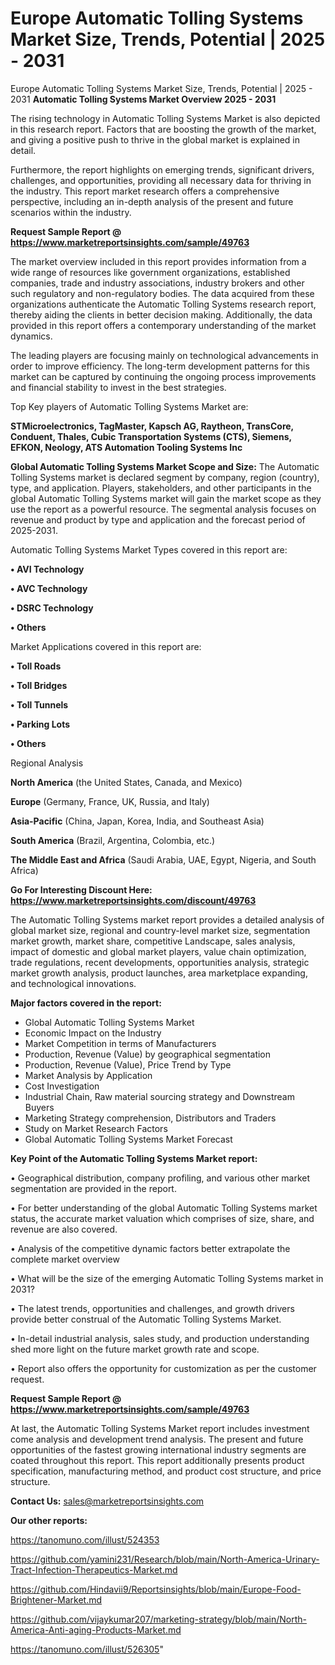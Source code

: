# Europe Automatic Tolling Systems Market Size, Trends, Potential | 2025 - 2031
Europe Automatic Tolling Systems Market Size, Trends, Potential | 2025 - 2031
<Strong> Automatic Tolling Systems Market Overview 2025 - 2031</strong>

The rising technology in Automatic Tolling Systems Market is also depicted in this research report. Factors that are boosting the growth of the market, and giving a positive push to thrive in the global market is explained in detail.

Furthermore, the report highlights on emerging trends, significant drivers, challenges, and opportunities, providing all necessary data for thriving in the industry. This report market research offers a comprehensive perspective, including an in-depth analysis of the present and future scenarios within the industry.

<strong>Request Sample Report @ <a href=https://www.marketreportsinsights.com/sample/49763>https://www.marketreportsinsights.com/sample/49763</a></strong>

The market overview included in this report provides information from a wide range of resources like government organizations, established companies, trade and industry associations, industry brokers and other such regulatory and non-regulatory bodies. The data acquired from these organizations authenticate the Automatic Tolling Systems research report, thereby aiding the clients in better decision making. Additionally, the data provided in this report offers a contemporary understanding of the market dynamics.

The leading players are focusing mainly on technological advancements in order to improve efficiency. The long-term development patterns for this market can be captured by continuing the ongoing process improvements and financial stability to invest in the best strategies.

Top Key players of Automatic Tolling Systems Market are:

<strong>STMicroelectronics, TagMaster, Kapsch AG, Raytheon, TransCore, Conduent, Thales, Cubic Transportation Systems (CTS), Siemens, EFKON, Neology, ATS Automation Tooling Systems Inc</strong>

<strong><b>Global Automatic Tolling Systems Market Scope and Size:</b></strong>
The Automatic Tolling Systems market is declared segment by company, region (country), type, and application. Players, stakeholders, and other participants in the global Automatic Tolling Systems market will gain the market scope as they use the report as a powerful resource. The segmental analysis focuses on revenue and product by type and application and the forecast period of 2025-2031.

Automatic Tolling Systems Market Types covered in this report are:

<strong>•  AVI Technology

•  AVC Technology

•  DSRC Technology

•  Others</strong>

Market Applications covered in this report are:

<strong>•  Toll Roads

•  Toll Bridges

•  Toll Tunnels

•  Parking Lots

•  Others</strong> 

Regional Analysis

<strong>North America</strong> (the United States, Canada, and Mexico)

<strong>Europe</strong> (Germany, France, UK, Russia, and Italy)

<strong>Asia-Pacific</strong> (China, Japan, Korea, India, and Southeast Asia)

<strong>South America</strong> (Brazil, Argentina, Colombia, etc.)

<strong>The Middle East and Africa</strong> (Saudi Arabia, UAE, Egypt, Nigeria, and South Africa)

<strong>Go For Interesting Discount Here: <a href=https://www.marketreportsinsights.com/discount/49763>https://www.marketreportsinsights.com/discount/49763</a></strong>

The Automatic Tolling Systems market report provides a detailed analysis of global market size, regional and country-level market size, segmentation market growth, market share, competitive Landscape, sales analysis, impact of domestic and global market players, value chain optimization, trade regulations, recent developments, opportunities analysis, strategic market growth analysis, product launches, area marketplace expanding, and technological innovations.

<strong><b>Major factors covered in the report:</b></strong>
<ul>
  <li>Global Automatic Tolling Systems Market </li>
  <li>Economic Impact on the Industry</li>
  <li>Market Competition in terms of Manufacturers</li>
  <li>Production, Revenue (Value) by geographical segmentation</li>
  <li>Production, Revenue (Value), Price Trend by Type</li>
  <li>Market Analysis by Application</li>
  <li>Cost Investigation</li>
  <li>Industrial Chain, Raw material sourcing strategy and Downstream Buyers</li>
  <li>Marketing Strategy comprehension, Distributors and Traders</li>
  <li>Study on Market Research Factors</li>
  <li>Global Automatic Tolling Systems Market Forecast</li>
</ul>

<strong><b>Key Point of the Automatic Tolling Systems Market report:</b></strong>

• Geographical distribution, company profiling, and various other market segmentation are provided in the report.

• For better understanding of the global Automatic Tolling Systems market status, the accurate market valuation which comprises of size, share, and revenue are also covered.

• Analysis of the competitive dynamic factors better extrapolate the complete market overview

• What will be the size of the emerging Automatic Tolling Systems market in 2031?

• The latest trends, opportunities and challenges, and growth drivers provide better construal of the Automatic Tolling Systems Market.

• In-detail industrial analysis, sales study, and production understanding shed more light on the future market growth rate and scope.

• Report also offers the opportunity for customization as per the customer request.

<strong>Request Sample Report @ <a href=https://www.marketreportsinsights.com/sample/49763>https://www.marketreportsinsights.com/sample/49763</a></strong>

At last, the Automatic Tolling Systems Market report includes investment come analysis and development trend analysis. The present and future opportunities of the fastest growing international industry segments are coated throughout this report. This report additionally presents product specification, manufacturing method, and product cost structure, and price structure.

<strong>Contact Us:</strong>
sales@marketreportsinsights.com

<strong>Our other reports:</strong>

<a href=https://tanomuno.com/illust/524353>https://tanomuno.com/illust/524353</a>

<a href=https://github.com/yamini231/Research/blob/main/North-America-Urinary-Tract-Infection-Therapeutics-Market.md>https://github.com/yamini231/Research/blob/main/North-America-Urinary-Tract-Infection-Therapeutics-Market.md</a>

<a href=https://github.com/Hindavii9/Reportsinsights/blob/main/Europe-Food-Brightener-Market.md>https://github.com/Hindavii9/Reportsinsights/blob/main/Europe-Food-Brightener-Market.md</a>

<a href=https://github.com/vijaykumar207/marketing-strategy/blob/main/North-America-Anti-aging-Products-Market.md>https://github.com/vijaykumar207/marketing-strategy/blob/main/North-America-Anti-aging-Products-Market.md</a>

<a href=https://tanomuno.com/illust/526305>https://tanomuno.com/illust/526305</a>"
